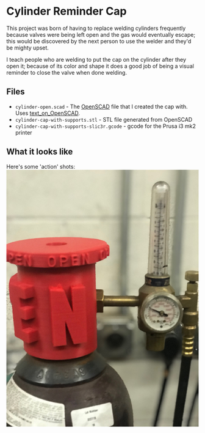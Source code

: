 # Cylinder Reminder Cap
This project was born of having to replace welding cylinders frequently because valves were being left open and the gas would eventually escape; this would be discovered by the next person to use the welder and they'd be mighty upset.

I teach people who are welding to put the cap on the cylinder after they open it; because of its color and shape it does a good job of being a visual reminder to close the valve when done welding. 

## Files
* `cylinder-open.scad` - The [OpenSCAD](http://www.openscad.org) file that I created the cap with. Uses [text\_on\_OpenSCAD](https://github.com/brodykenrick/text_on_OpenSCAD). 
* `cylinder-cap-with-supports.stl` - STL file generated from OpenSCAD
* `cylinder-cap-with-supports-slic3r.gcode` - gcode for the Prusa i3 mk2 printer

## What it looks like
Here's some 'action' shots:
![cap-on-left.jpg](https://github.com/tachoknight/cylinder-reminder-cap/blob/master/cap-on-left.jpg)

